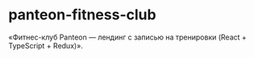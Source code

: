 # panteon-fitness-club
«Фитнес-клуб Panteon — лендинг с записью на тренировки (React + TypeScript + Redux)».
